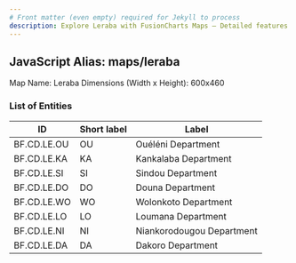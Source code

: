```yaml
---
# Front matter (even empty) required for Jekyll to process
description: Explore Leraba with FusionCharts Maps – Detailed features for seamless integration. Try now & enhance your data visualization today! 
---
```


## JavaScript Alias: maps/leraba

Map Name: Leraba
Dimensions (Width x Height): 600x460

### List of Entities

ID | Short label | Label
---|---|---|
BF.CD.LE.OU|OU|Ouéléni Department
BF.CD.LE.KA|KA|Kankalaba Department
BF.CD.LE.SI|SI|Sindou Department
BF.CD.LE.DO|DO|Douna Department
BF.CD.LE.WO|WO|Wolonkoto Department
BF.CD.LE.LO|LO|Loumana Department
BF.CD.LE.NI|NI|Niankorodougou Department
BF.CD.LE.DA|DA|Dakoro Department
